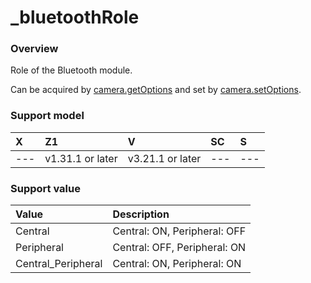 # \_bluetoothRole

### Overview

Role of the Bluetooth module.

Can be acquired by [camera.getOptions](../commands/camera.get_options.md) and set by [camera.setOptions](../commands/camera.set_options.md).

### Support model

| X | Z1 | V | SC | S |
|:--|:--|:--|:--|:--|
| --- | v1.31.1 or later | v3.21.1 or later | --- | --- |

### Support value

| Value | Description |
|:--|:--|
| Central | Central: ON, Peripheral: OFF |
| Peripheral | Central: OFF, Peripheral: ON |
| Central_Peripheral | Central: ON, Peripheral: ON |
